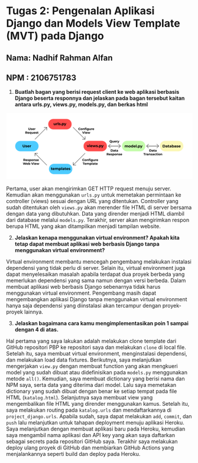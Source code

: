 # Tugas 2: Pengenalan Aplikasi Django dan Models View Template (MVT) pada Django

## Nama: Nadhif Rahman Alfan

## NPM : 2106751783

1. **Buatlah bagan yang berisi request client ke web aplikasi berbasis Django beserta responnya dan jelaskan pada bagan tersebut kaitan antara urls.py, views.py, models.py, dan berkas html**

![bagan](https://raw.githubusercontent.com/nadhifralfan/tugas-2-pbp/main/bagan-tugas-2.png?raw=true)

Pertama, user akan mengirimkan GET HTTP request menuju server. Kemudian akan menggunakan `urls.py` untuk memetakan permintaan ke controller (views) sesuai dengan URL yang ditentukan. Controller yang sudah ditentukan oleh `views.py` akan merender file HTML di server bersama dengan data yang dibutuhkan. Data yang dirender menjadi HTML diambil dari database melalui `models.py`. Terakhir, server akan mengirimkan respon berupa HTML yang akan ditampilkan menjadi tampilan website.

2. **Jelaskan kenapa menggunakan virtual environment? Apakah kita tetap dapat membuat aplikasi web berbasis Django tanpa menggunakan virtual environment?**

Virtual environment membantu mencegah pengembang melakukan instalasi dependensi yang tidak perlu di server. Selain itu, virtual environment juga dapat menyelesaikan masalah apabila terdapat dua proyek berbeda yang memerlukan dependensi yang sama namun dengan versi berbeda. Dalam membuat aplikasi web berbasis Django sebenarnya tidak harus menggunakan virtual environment. Pengembang masih dapat mengembangkan aplikasi Django tanpa menggunakan virtual environment hanya saja dependensi yang diinstalasi akan tercampur dengan proyek-proyek lainnya.

3. **Jelaskan bagaimana cara kamu mengimplementasikan poin 1 sampai dengan 4 di atas.**

Hal pertama yang saya lakukan adalah melakukan clone template dari GitHub repositori PBP ke repositori saya dan melakukan `clone` di local file. Setelah itu, saya membuat virtual environment, menginstalasi dependensi, dan melakukan load data fixtures. Berikutnya, saya melanjutkan mengerjakan `view.py` dengan membuat function yang akan mengkueri model yang sudah dibuat atau didefinisikan pada `models.py` menggunakan metode `all()`. Kemudian, saya membuat dictionary yang berisi nama dan NPM saya, serta data yang diterima dari model. Lalu saya memetakan dictionary yang sudah dibuat dengan benar ke setiap tempat pada file HTML (`katalog.html`). Selanjutnya saya membuat view yang mengembalikan file HTML yang dirender menggunakan kamus. Setelah itu, saya melakukan routing pada `katalog.urls` dan mendaftarkannya di `project_django.urls`. Apabila sudah, saya dapat melakukan `add`, `commit`, dan `push` lalu melanjutkan untuk tahapan deployment menuju aplikasi Heroku. Saya melanjutkan dengan membuat aplikasi baru pada Heroku, kemudian saya mengambil nama aplikasi dan API key yang akan saya daftarkan sebagai secrets pada repositori GitHub saya. Terakhir saya melakukan deploy ulang proyek di GitHub dan membiarkan GitHub Actions yang menjalankannya seperti build dan deploy pada Heroku.